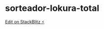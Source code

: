 # sorteador-lokura-total

[Edit on StackBlitz ⚡️](https://stackblitz.com/edit/sorteador-pardinho-gngtnz)